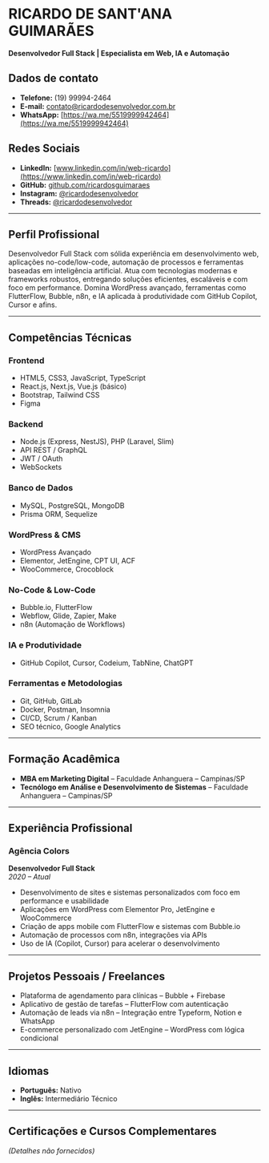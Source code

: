 # RICARDO DE SANT'ANA GUIMARÃES  
**Desenvolvedor Full Stack | Especialista em Web, IA e Automação**

## Dados de contato
- **Telefone:** (19) 99994-2464  
- **E-mail:** [contato@ricardodesenvolvedor.com.br](mailto:contato@ricardodesenvolvedor.com.br)  
- **WhatsApp:** [https://wa.me/5519999942464](https://wa.me/5519999942464)  

## Redes Sociais
- **LinkedIn:** [www.linkedin.com/in/web-ricardo](https://www.linkedin.com/in/web-ricardo)  
- **GitHub:** [github.com/ricardosguimaraes](https://github.com/ricardosguimaraes)  
- **Instagram:** [@ricardodesenvolvedor](https://www.instagram.com/ricardodesenvolvedor/)  
- **Threads:** [@ricardodesenvolvedor](https://www.threads.com/@ricardodesenvolvedor)  

---

## Perfil Profissional
Desenvolvedor Full Stack com sólida experiência em desenvolvimento web, aplicações no-code/low-code, automação de processos e ferramentas baseadas em inteligência artificial. Atua com tecnologias modernas e frameworks robustos, entregando soluções eficientes, escaláveis e com foco em performance. Domina WordPress avançado, ferramentas como FlutterFlow, Bubble, n8n, e IA aplicada à produtividade com GitHub Copilot, Cursor e afins.

---

## Competências Técnicas

### Frontend
- HTML5, CSS3, JavaScript, TypeScript  
- React.js, Next.js, Vue.js (básico)  
- Bootstrap, Tailwind CSS  
- Figma  

### Backend
- Node.js (Express, NestJS), PHP (Laravel, Slim)  
- API REST / GraphQL  
- JWT / OAuth  
- WebSockets  

### Banco de Dados
- MySQL, PostgreSQL, MongoDB  
- Prisma ORM, Sequelize  

### WordPress & CMS
- WordPress Avançado  
- Elementor, JetEngine, CPT UI, ACF  
- WooCommerce, Crocoblock  

### No-Code & Low-Code
- Bubble.io, FlutterFlow  
- Webflow, Glide, Zapier, Make  
- n8n (Automação de Workflows)  

### IA e Produtividade
- GitHub Copilot, Cursor, Codeium, TabNine, ChatGPT  

### Ferramentas e Metodologias
- Git, GitHub, GitLab  
- Docker, Postman, Insomnia  
- CI/CD, Scrum / Kanban  
- SEO técnico, Google Analytics  

---

## Formação Acadêmica
- **MBA em Marketing Digital** – Faculdade Anhanguera – Campinas/SP  
- **Tecnólogo em Análise e Desenvolvimento de Sistemas** – Faculdade Anhanguera – Campinas/SP  

---

## Experiência Profissional

### Agência Colors  
**Desenvolvedor Full Stack**  
_2020 – Atual_

- Desenvolvimento de sites e sistemas personalizados com foco em performance e usabilidade  
- Aplicações em WordPress com Elementor Pro, JetEngine e WooCommerce  
- Criação de apps mobile com FlutterFlow e sistemas com Bubble.io  
- Automação de processos com n8n, integrações via APIs  
- Uso de IA (Copilot, Cursor) para acelerar o desenvolvimento  

---

## Projetos Pessoais / Freelances
- Plataforma de agendamento para clínicas – Bubble + Firebase  
- Aplicativo de gestão de tarefas – FlutterFlow com autenticação  
- Automação de leads via n8n – Integração entre Typeform, Notion e WhatsApp  
- E-commerce personalizado com JetEngine – WordPress com lógica condicional  

---

## Idiomas
- **Português:** Nativo  
- **Inglês:** Intermediário Técnico  

---

## Certificações e Cursos Complementares
_(Detalhes não fornecidos)_
